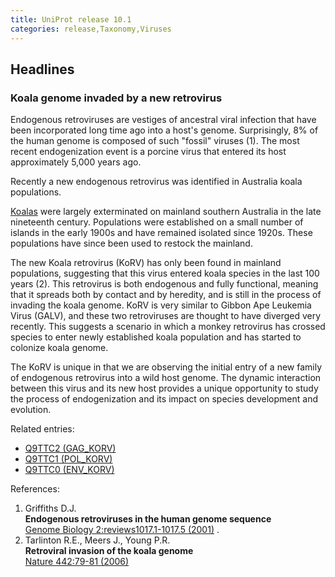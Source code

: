 ```yaml
---
title: UniProt release 10.1
categories: release,Taxonomy,Viruses
---
```


## Headlines

### Koala genome invaded by a new retrovirus

Endogenous retroviruses are vestiges of ancestral viral infection that have been incorporated long time ago into a host's genome. Surprisingly, 8% of the human genome is composed of such "fossil" viruses (1). The most recent endogenization event is a porcine virus that entered its host approximately 5,000 years ago.

Recently a new endogenous retrovirus was identified in Australia koala populations.

[Koalas](http://www.uniprot.org/taxonomy/38626) were largely exterminated on mainland southern Australia in the late nineteenth century. Populations were established on a small number of islands in the early 1900s and have remained isolated since 1920s. These populations have since been used to restock the mainland.

The new Koala retrovirus (KoRV) has only been found in mainland populations, suggesting that this virus entered koala species in the last 100 years (2). This retrovirus is both endogenous and fully functional, meaning that it spreads both by contact and by heredity, and is still in the process of invading the koala genome. KoRV is very similar to Gibbon Ape Leukemia Virus (GALV), and these two retroviruses are thought to have diverged very recently. This suggests a scenario in which a monkey retrovirus has crossed species to enter newly established koala population and has started to colonize koala genome.

The KoRV is unique in that we are observing the initial entry of a new family of endogenous retrovirus into a wild host genome. The dynamic interaction between this virus and its new host provides a unique opportunity to study the process of endogenization and its impact on species development and evolution.

Related entries:

-   [Q9TTC2 (GAG\_KORV)](http://www.uniprot.org/uniprot/Q9TTC2)
-   [Q9TTC1 (POL\_KORV)](http://www.uniprot.org/uniprot/Q9TTC1)
-   [Q9TTC0 (ENV\_KORV)](http://www.uniprot.org/uniprot/Q9TTC0)

References:

1.  Griffiths D.J.  
    **Endogenous retroviruses in the human genome sequence**  
    [Genome Biology 2:reviews1017.1-1017.5 (2001)](http://dx.doi.org/10.1186/gb-2001-2-6-reviews1017) .
2.  Tarlinton R.E., Meers J., Young P.R.  
    **Retroviral invasion of the koala genome**  
    [Nature 442:79-81 (2006)](http://dx.doi.org/10.1038/nature04841)
